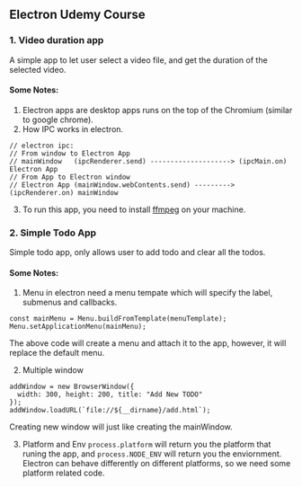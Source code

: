 ## Electron Udemy Course
### 1. Video duration app
A simple app to let user select a video file, and get the duration of the selected video.
#### Some Notes:
1. Electron apps are desktop apps runs on the top of the Chromium (similar to google chrome).
2. How IPC works in electron.
```
// electron ipc:
// From window to Electron App
// mainWindow   (ipcRenderer.send) --------------------> (ipcMain.on)     Electron App
// From App to Electron window
// Electron App (mainWindow.webContents.send) ---------> (ipcRenderer.on) mainWindow
```
3. To run this app, you need to install [ffmpeg](https://github.com/adaptlearning/adapt_authoring/wiki/Installing-FFmpeg) on your machine.

### 2. Simple Todo App
Simple todo app, only allows user to add todo and clear all the todos.
#### Some Notes:
1. Menu in electron need a menu tempate which will specify the label, submenus and callbacks. 
```
const mainMenu = Menu.buildFromTemplate(menuTemplate);
Menu.setApplicationMenu(mainMenu);
```
The above code will create a menu and attach it to the app, however, it will replace the default menu.

2. Multiple window
```
addWindow = new BrowserWindow({
  width: 300, height: 200, title: "Add New TODO"
});
addWindow.loadURL(`file://${__dirname}/add.html`);
```
Creating new window will just like creating the mainWindow.

3. Platform and Env
`process.platform` will return you the platform that runing the app, and `process.NODE_ENV` will return you the enviornment. Electron can behave differently on different platforms, so we need some platform related code.
